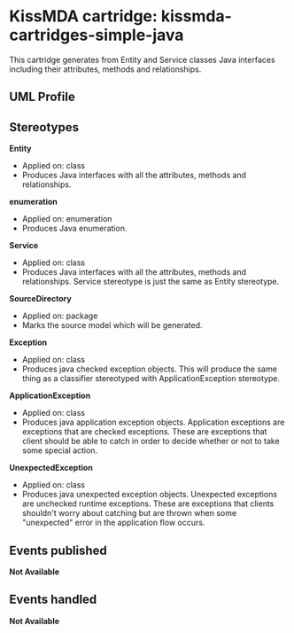 KissMDA cartridge: kissmda-cartridges-simple-java
=================================================
This cartridge generates from Entity and Service classes Java interfaces including their 
attributes, methods and relationships.

UML Profile
-----------

Stereotypes
-----------

**Entity**
* Applied on: class
* Produces Java interfaces with all the attributes, methods and relationships.

**enumeration**
* Applied on: enumeration
* Produces Java enumeration.

**Service**
* Applied on: class
* Produces Java interfaces with all the attributes, methods and relationships. Service stereotype is just the same as Entity stereotype.

**SourceDirectory**
* Applied on: package
* Marks the source model which will be generated.

**Exception**
* Applied on: class
* Produces java checked exception objects. This will produce the same thing as a classifier stereotyped with ApplicationException stereotype.

**ApplicationException**
* Applied on: class
* Produces java application exception objects. Application exceptions are exceptions that are checked exceptions. These are exceptions that client should be able to catch in order to decide whether or not to take some special action.

**UnexpectedException**
* Applied on: class
* Produces java unexpected exception objects. Unexpected exceptions are unchecked runtime exceptions. These are exceptions that clients shouldn't worry about catching but are thrown when some "unexpected" error in the application flow occurs.


Events published
----------------

**Not Available**


Events handled
--------------

**Not Available**

